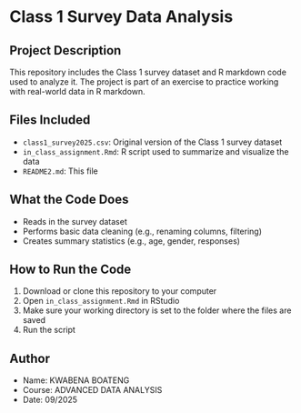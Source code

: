 # Class 1 Survey Data Analysis

## Project Description
This repository includes the Class 1 survey dataset and R markdown code used to analyze it. The project is part of an exercise to practice working with real-world data in R markdown.

## Files Included
- `class1_survey2025.csv`: Original version of the Class 1 survey dataset
- `in_class_assignment.Rmd`: R script used to summarize and visualize the data
- `README2.md`: This file

## What the Code Does
- Reads in the survey dataset
- Performs basic data cleaning (e.g., renaming columns, filtering)
- Creates summary statistics (e.g., age, gender, responses)

## How to Run the Code
1. Download or clone this repository to your computer
2. Open `in_class_assignment.Rmd` in RStudio
3. Make sure your working directory is set to the folder where the files are saved
4. Run the script

## Author
- Name: KWABENA BOATENG 
- Course: ADVANCED DATA ANALYSIS 
- Date: 09/2025

